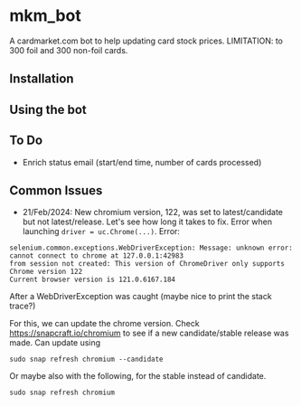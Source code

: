 # mkm_bot

A cardmarket.com bot to help updating card stock prices.
LIMITATION: to 300 foil and 300 non-foil cards.

## Installation

## Using the bot

## To Do
- Enrich status email (start/end time, number of cards processed)


## Common Issues
- 21/Feb/2024: New chromium version, 122, was set to latest/candidate but not latest/release. Let's see how long it takes to fix. Error when launching `driver = uc.Chrome(...)`.
Error:
```
selenium.common.exceptions.WebDriverException: Message: unknown error: cannot connect to chrome at 127.0.0.1:42983
from session not created: This version of ChromeDriver only supports Chrome version 122
Current browser version is 121.0.6167.184
```
After a WebDriverException was caught (maybe nice to print the stack trace?)

For this, we can update the chrome version. Check https://snapcraft.io/chromium to see if a new candidate/stable release was made.
Can update using
```
sudo snap refresh chromium --candidate
```
Or maybe also with the following, for the stable instead of candidate.
```
sudo snap refresh chromium
```
